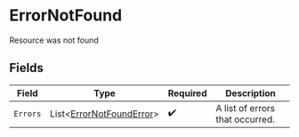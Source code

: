 # ErrorNotFound

Resource was not found


## Fields

| Field                                                                     | Type                                                                      | Required                                                                  | Description                                                               |
| ------------------------------------------------------------------------- | ------------------------------------------------------------------------- | ------------------------------------------------------------------------- | ------------------------------------------------------------------------- |
| `Errors`                                                                  | List<[ErrorNotFoundError](../../Models/Components/ErrorNotFoundError.md)> | :heavy_check_mark:                                                        | A list of errors that occurred.                                           |